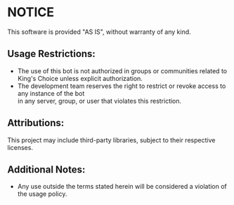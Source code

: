 NOTICE
======

This software is provided "AS IS", without warranty of any kind.

Usage Restrictions:
-------------------
- The use of this bot is not authorized in groups or communities related to King's Choice unless 
  explicit authorization.  
- The development team reserves the right to restrict or revoke access to any instance of the bot  
  in any server, group, or user that violates this restriction.

Attributions:
-------------
This project may include third-party libraries, subject to their respective licenses.

Additional Notes:
-----------------
- Any use outside the terms stated herein will be considered a violation of the usage policy.
